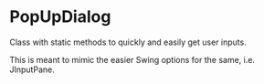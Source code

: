 # PopUpDialog
Class with static methods to quickly and easily get user inputs.

This is meant to mimic the easier Swing options for the same, i.e. JInputPane.

